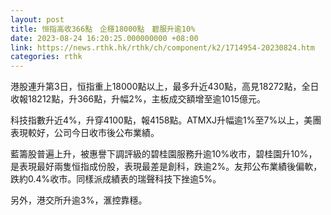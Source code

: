 ```yaml
---
layout: post
title: 恒指高收366點　企穩18000點　碧服升逾10%
date: 2023-08-24 16:20:25.000000000 +08:00
link: https://news.rthk.hk/rthk/ch/component/k2/1714954-20230824.htm
categories: rthk
---
```


港股連升第3日，恒指重上18000點以上，最多升近430點，高見18272點，全日收報18212點，升366點，升幅2%，主板成交額增至逾1015億元。

科技指數升近4%，升穿4100點，報4158點。ATMXJ升幅逾1%至7%以上，美團表現較好，公司今日收市後公布業績。

藍籌股普遍上升，被惠譽下調評級的碧桂園服務升逾10%收市，碧桂園升10%，是表現最好兩隻恒指成份股，表現最差是創科，跌逾2%。友邦公布業績後偏軟，跌約0.4%收市。同樣派成績表的瑞聲科技下挫逾5%。

另外，港交所升逾3%，滙控靠穩。
